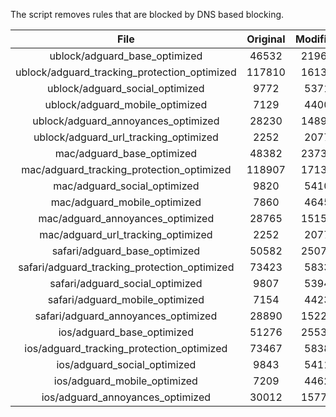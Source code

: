 The script removes rules that are blocked by DNS based blocking.


| File | Original | Modified |
|:----:|:-----:|:-----:|
| ublock/adguard_base_optimized | 46532 | 21967 |
| ublock/adguard_tracking_protection_optimized | 117810 | 16133 |
| ublock/adguard_social_optimized | 9772 | 5371 |
| ublock/adguard_mobile_optimized | 7129 | 4400 |
| ublock/adguard_annoyances_optimized | 28230 | 14897 |
| ublock/adguard_url_tracking_optimized | 2252 | 2077 |
| mac/adguard_base_optimized | 48382 | 23737 |
| mac/adguard_tracking_protection_optimized | 118907 | 17133 |
| mac/adguard_social_optimized | 9820 | 5410 |
| mac/adguard_mobile_optimized | 7860 | 4645 |
| mac/adguard_annoyances_optimized | 28765 | 15150 |
| mac/adguard_url_tracking_optimized | 2252 | 2077 |
| safari/adguard_base_optimized | 50582 | 25072 |
| safari/adguard_tracking_protection_optimized | 73423 | 5833 |
| safari/adguard_social_optimized | 9807 | 5394 |
| safari/adguard_mobile_optimized | 7154 | 4423 |
| safari/adguard_annoyances_optimized | 28890 | 15223 |
| ios/adguard_base_optimized | 51276 | 25536 |
| ios/adguard_tracking_protection_optimized | 73467 | 5838 |
| ios/adguard_social_optimized | 9843 | 5411 |
| ios/adguard_mobile_optimized | 7209 | 4462 |
| ios/adguard_annoyances_optimized | 30012 | 15777 |